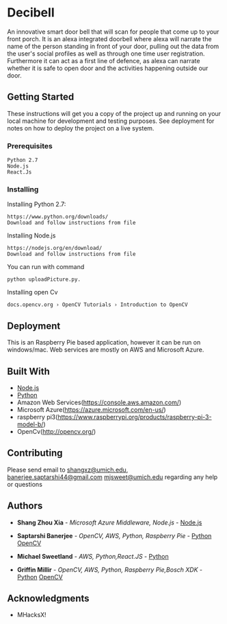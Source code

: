 # Decibell

An innovative smart door bell that will scan for people that come up to your front porch. It is an alexa integrated doorbell where alexa will narrate the name of the person standing in front of your door, pulling out the data from the user's social profiles as well as through one time user registration.  Furthermore it can act as a first line of defence, as alexa can narrate whether it is safe to open door and the activities happening outside our door.
## Getting Started

These instructions will get you a copy of the project up and running on your local machine for development and testing purposes. See deployment for notes on how to deploy the project on a live system.

### Prerequisites


```
Python 2.7
Node.js
React.Js
```

### Installing


Installing Python 2.7:

```
https://www.python.org/downloads/
Download and follow instructions from file
```

Installing Node.js

```
https://nodejs.org/en/download/
Download and follow instructions from file
```
You can run with command 

```
python uploadPicture.py.
```
Installing open Cv
`````````
docs.opencv.org › OpenCV Tutorials › Introduction to OpenCV
``````````
## Deployment

This is an Raspberry Pie based application, however it can be run on windows/mac. Web services are mostly on AWS and Microsoft Azure.

## Built With

* [Node.js](https://nodejs.org/en/) 
* [Python](https://www.python.org/) 
* Amazon Web Services(https://console.aws.amazon.com/)
* Microsoft Azure(https://azure.microsoft.com/en-us/)
* raspberry pi3(https://www.raspberrypi.org/products/raspberry-pi-3-model-b/)
* OpenCv(http://opencv.org/)

## Contributing

Please send email to shangxz@umich.edu, banerjee.saptarshi44@gmail.com
mjsweet@umich.edu regarding any help or questions

## Authors

* **Shang Zhou Xia** - *Microsoft Azure Middleware, Node.js* - [Node.js](https://nodejs.org/en/)

* **Saptarshi Banerjee** - *OpenCV, AWS, Python, Raspberry Pie* - [Python](https://www.python.org/) [OpenCV](http://opencv.org/)

* **Michael Sweetland** - *AWS, Python,React.JS* - [Python](https://www.python.org/)

* **Griffin Millir** - *OpenCV, AWS, Python, Raspberry Pie,Bosch XDK* - [Python](https://www.python.org/) [OpenCV](http://opencv.org/)

## Acknowledgments

* MHacksX!
